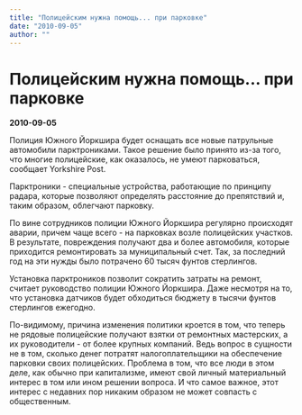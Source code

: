 ```yaml
---
title: "Полицейским нужна помощь... при парковке"
date: "2010-09-05"
author: ""
---
```


# Полицейским нужна помощь... при парковке

**2010-09-05** 

Полиция Южного Йоркшира будет оснащать все новые патрульные автомобили парктрониками. Такое решение было принято из-за того, что многие полицейские, как оказалось, не умеют парковаться, сообщает Yorkshire Post.

Парктроники - специальные устройства, работающие по принципу радара, которые позволяют определять расстояние до препятствий и, таким образом, облегчают парковку.

По вине сотрудников полиции Южного Йоркшира регулярно происходят аварии, причем чаще всего - на парковках возле полицейских участков. В результате, повреждения получают два и более автомобиля, которые приходится ремонтировать за муниципальный счет. Так, за последний год на эти нужды было потрачено 60 тысяч фунтов стерлингов.

Установка парктроников позволит сократить затраты на ремонт, считает руководство полиции Южного Йоркшира. Даже несмотря на то, что установка датчиков будет обходиться бюджету в тысячи фунтов стерлингов ежегодно.

По-видимому, причина изменения политики кроется в том, что теперь не рядовые полицейские получают взятки от ремонтных мастерских, а их руководители - от более крупных компаний. Ведь вопрос в сущности не в том, сколько денег потратят налогоплательщики на обеспечение парковки своих полицейских. Проблема в том, что все люди в этом деле, как обычно при капитализме, имеют свой личный материальный интерес в том или ином решении вопроса. И что самое важное, этот интерес с недавних пор никаким образом не может совпасть с общественным.